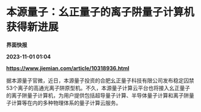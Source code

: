 # 本源量子：幺正量子的离子阱量子计算机获得新进展
**界面快报**

**2023-11-01 01:04**

**https://www.jiemian.com/article/10318936.html**

据本源量子官微，近日，本源量子投资的合肥幺正量子科技有限公司发布稳定囚禁53个离子的高通光离子阱原型机。不久，本源量子计算云平台也将接入幺正量子的离子阱量子计算机，为用户提供包括超导量子计算、半导体量子计算和离子阱量子计算等在内的多种物理体系的量子计算云服务。